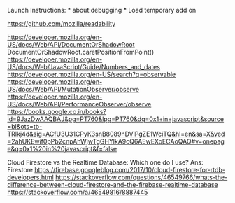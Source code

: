 Launch Instructions:
	* about:debugging
	* Load temporary add on



https://github.com/mozilla/readability




























https://developer.mozilla.org/en-US/docs/Web/API/DocumentOrShadowRoot
	DocumentOrShadowRoot.caretPositionFromPoint()
https://developer.mozilla.org/en-US/docs/Web/JavaScript/Guide/Numbers_and_dates
https://developer.mozilla.org/en-US/search?q=observable
	https://developer.mozilla.org/en-US/docs/Web/API/MutationObserver/observe
	https://developer.mozilla.org/en-US/docs/Web/API/PerformanceObserver/observe
https://books.google.co.in/books?id=9JazDwAAQBAJ&pg=PT760&lpg=PT760&dq=0x1+in+javascript&source=bl&ots=tb-TRIkj4d&sig=ACfU3U31CPyK3snB8089nDVlPgZE1WciTQ&hl=en&sa=X&ved=2ahUKEwif0pPb2cnpAhWjwTgGHYlkA9cQ6AEwEXoECAoQAQ#v=onepage&q=0x1%20in%20javascript&f=false



Cloud Firestore vs the Realtime Database: Which one do I use?
Ans: Firestore 
https://firebase.googleblog.com/2017/10/cloud-firestore-for-rtdb-developers.html
https://stackoverflow.com/questions/46549766/whats-the-difference-between-cloud-firestore-and-the-firebase-realtime-database
https://stackoverflow.com/a/46549816/8887445
